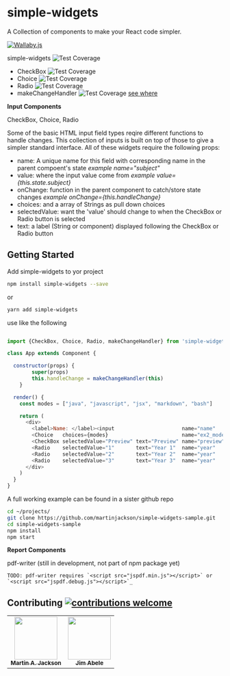 # simple-widgets

A Collection of components to make your React code simpler.

[![Wallaby.js](https://img.shields.io/badge/wallaby.js-configured-green.svg)](https://wallabyjs.com)

simple-widgets ![Test Coverage](https://img.shields.io/badge/Test_Coverage-94.34%25-brightgreen.svg)

- CheckBox ![Test Coverage](https://img.shields.io/badge/Test_Coverage-100%25-brightgreen.svg)
- Choice ![Test Coverage](https://img.shields.io/badge/Test_Coverage-100%25-brightgreen.svg)
- Radio ![Test Coverage](https://img.shields.io/badge/Test_Coverage-100%25-brightgreen.svg)
- makeChangeHandler ![Test Coverage](https://img.shields.io/badge/Test_Coverage-70%25-green.svg)
  [see where](
  http://htmlpreview.github.com/?https://github.com/martinjackson/simple-widgets/blob/master/test/simple-widgets-coverage.html)

__**Input Components**__

CheckBox, Choice, Radio

Some of the basic HTML input field types reqire different functions to handle changes.
This collection of inputs is built on top of those to give a simpler standard interface.
All of these widgets require the following props:

- name: A unique name for this field with corresponding name in the parent compoent's state _example name="subject"_
- value: where the input value come from  _example value={this.state.subject}_
- onChange: function in the parent component to catch/store state changes _example onChange={this.handleChange}_
- choices: and a array of Strings as pull down choices
- selectedValue: want the 'value' should change to when the CheckBox or Radio button is selected
- text: a label (String or component) displayed following the CheckBox or Radio button

## Getting Started

Add simple-widgets to yor project

```bash
npm install simple-widgets --save
```

or

```bash
yarn add simple-widgets
```

use like the following

```javascript

import {CheckBox, Choice, Radio, makeChangeHandler} from 'simple-widgets'

class App extends Component {

  constructor(props) {
        super(props)
        this.handleChange = makeChangeHandler(this)
    }

  render() {
    const modes = ["java", "javascript", "jsx", "markdown", "bash"]

    return (
      <div>
        <label>Name: </label><input                      name="name"     value={this.state.name}     onChange={this.handleChange} />
        <Choice   choices={modes}                        name="ex2_mode" value={this.state.ex2_mode} onChange={this.handleChange} />
        <CheckBox selectedValue="Preview" text="Preview" name="preview"  value={this.state.preview}  onChange={this.handleChange} />
        <Radio    selectedValue="1"       text="Year 1"  name="year"     value={this.state.year}     onChange={this.handleChange} />
        <Radio    selectedValue="2"       text="Year 2"  name="year"     value={this.state.year}     onChange={this.handleChange} />
        <Radio    selectedValue="3"       text="Year 3"  name="year"     value={this.state.year}     onChange={this.handleChange} disabled />
      </div>
    )
  }
}
```

A full working example can be found in a sister github repo

```bash
cd ~/projects/
git clone https://github.com/martinjackson/simple-widgets-sample.git
cd simple-widgets-sample
npm install
npm start
```

__**Report Components**__

pdf-writer (still in development, not part of npm package yet)

    TODO: pdf-writer requires `<script src="jspdf.min.js"></script>` or `<script src="jspdf.debug.js"></script>`_

## Contributing [![contributions welcome](https://img.shields.io/badge/contributions-welcome-brightgreen.svg?style=flat)](https://github.com/martinjackson/simple-widgets/issues)

<table>
<tbody>
<tr>
<td align="center">
<a href="https://streamof.info"><img src="https://avatars0.githubusercontent.com/u/7481?s=460&v=4" width="100px;"/><br /><sub><b>Martin A. Jackson</b></sub></a>
</td>
<td align="center">
<a href="http://google.com?JimAbele"><img src="https://avatars0.githubusercontent.com/u/0?s=460&v=4" width="100px;"/><br /><sub><b>Jim Abele</b></sub></a>
</td>
</tbody>
</table>
